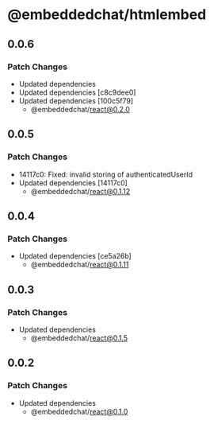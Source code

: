 # @embeddedchat/htmlembed

## 0.0.6

### Patch Changes

- Updated dependencies
- Updated dependencies [c8c9dee0]
- Updated dependencies [100c5f79]
  - @embeddedchat/react@0.2.0

## 0.0.5

### Patch Changes

- 14117c0: Fixed: invalid storing of authenticatedUserId
- Updated dependencies [14117c0]
  - @embeddedchat/react@0.1.12

## 0.0.4

### Patch Changes

- Updated dependencies [ce5a26b]
  - @embeddedchat/react@0.1.11

## 0.0.3

### Patch Changes

- Updated dependencies
  - @embeddedchat/react@0.1.5

## 0.0.2

### Patch Changes

- Updated dependencies
  - @embeddedchat/react@0.1.0
